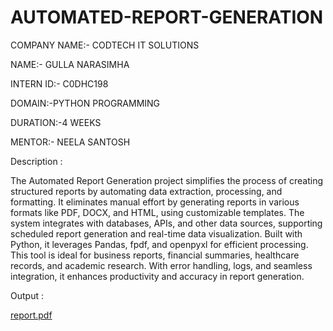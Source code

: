 # AUTOMATED-REPORT-GENERATION

COMPANY NAME:- CODTECH IT SOLUTIONS

NAME:- GULLA NARASIMHA

INTERN ID:- C0DHC198

DOMAIN:-PYTHON PROGRAMMING

DURATION:-4 WEEKS

MENTOR:- NEELA SANTOSH

Description  :

The Automated Report Generation project simplifies the process of creating structured reports by automating data extraction, processing, and formatting. It eliminates manual effort by generating reports in various formats like PDF, DOCX, and HTML, using customizable templates. The system integrates with databases, APIs, and other data sources, supporting scheduled report generation and real-time data visualization. Built with Python, it leverages Pandas, fpdf, and openpyxl for efficient processing. This tool is ideal for business reports, financial summaries, healthcare records, and academic research. With error handling, logs, and seamless integration, it enhances productivity and accuracy in report generation.

Output :

[report.pdf](https://github.com/user-attachments/files/19043413/report.pdf)
